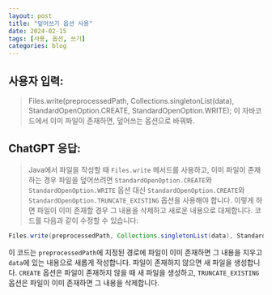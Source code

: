 ```yaml
---
layout: post
title: "덮어쓰기 옵션 사용"
date: 2024-02-15
tags: [사용, 옵션, 쓰기]
categories: blog
---
```


## 사용자 입력:
>   Files.write(preprocessedPath, Collections.singletonList(data), StandardOpenOption.CREATE, StandardOpenOption.WRITE);  이 자바코드에서 이미 파일이 존재하면, 덮어쓰는 옵션으로 바꿔봐.

## ChatGPT 응답:
> Java에서 파일을 작성할 때 `Files.write` 메서드를 사용하고, 이미 파일이 존재하는 경우 파일을 덮어쓰려면 `StandardOpenOption.CREATE`와 `StandardOpenOption.WRITE` 옵션 대신 `StandardOpenOption.CREATE`와 `StandardOpenOption.TRUNCATE_EXISTING` 옵션을 사용해야 합니다. 이렇게 하면 파일이 이미 존재할 경우 그 내용을 삭제하고 새로운 내용으로 대체합니다. 코드를 다음과 같이 수정할 수 있습니다:

```java
Files.write(preprocessedPath, Collections.singletonList(data), StandardOpenOption.CREATE, StandardOpenOption.TRUNCATE_EXISTING);
```

이 코드는 `preprocessedPath`에 지정된 경로에 파일이 이미 존재하면 그 내용을 지우고 `data`에 있는 내용으로 새롭게 작성합니다. 파일이 존재하지 않으면 새 파일을 생성합니다. `CREATE` 옵션은 파일이 존재하지 않을 때 새 파일을 생성하고, `TRUNCATE_EXISTING` 옵션은 파일이 이미 존재하면 그 내용을 삭제합니다.

